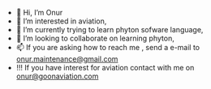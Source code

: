 - 👋 Hi, I’m Onur
- 👀 I’m interested in aviation,
- 🌱 I’m currently trying to learn phyton sofware language,
- 💞️ I’m looking to collaborate on learning phyton,
- 📫 If you are asking how to reach me , send a e-mail to onur.maintenance@gmail.com
- !!! If you have interest for aviation contact with me on onur@goonaviation.com

<!---
onur4249/onur4249 is a ✨ special ✨ repository because its `README.md` (this file) appears on your GitHub profile.
You can click the Preview link to take a look at your changes.
--->
